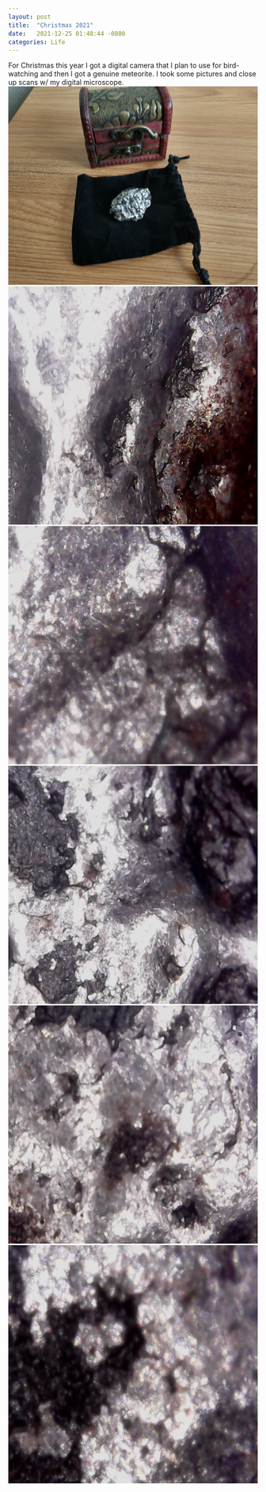 ```yaml
---
layout: post
title:  "Christmas 2021"
date:   2021-12-25 01:48:44 -0800
categories: Life
---
```

For Christmas this year I got a digital camera that I plan to use for bird-watching and then I got a genuine
meteorite. I took some pictures and close up scans w/ my digital microscope. 
<br clear="all">
<img src="../images/meteorite/IMG_20211225_102226488_HDR.jpg" width="600" height="400" alt="">
<br clear="all">
<img src="../images/meteorite/2021-12-25-114601.jpg" width="640" height="480" alt="">
<br clear="all">
<img src="../images/meteorite/2021-12-25-114636.jpg" width="640" height="480" alt="">
<br clear="all">
<img src="../images/meteorite/2021-12-25-114709.jpg" width="640" height="480" alt="">
<br clear="all">
<img src="../images/meteorite/2021-12-25-114722.jpg" width="640" height="480" alt="">
<br clear="all">
<img src="../images/meteorite/2021-12-25-114753.jpg" width="640" height="480" alt=""> 

 


